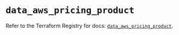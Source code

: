 # `data_aws_pricing_product`

Refer to the Terraform Registry for docs: [`data_aws_pricing_product`](https://registry.terraform.io/providers/hashicorp/aws/4.54.0/docs/data-sources/pricing_product).
